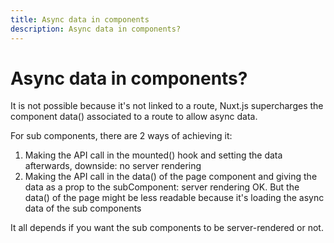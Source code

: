 ```yaml
---
title: Async data in components
description: Async data in components?
---
```


# Async data in components?

It is not possible because it's not linked to a route, Nuxt.js supercharges the component data() associated to a route to allow async data.

For sub components, there are 2 ways of achieving it:
1. Making the API call in the mounted() hook and setting the data afterwards, downside: no server rendering
2. Making the API call in the data() of the page component and giving the data as a prop to the subComponent: server rendering OK. But the data() of the page might be less readable because it's loading the async data of the sub components

It all depends if you want the sub components to be server-rendered or not.
